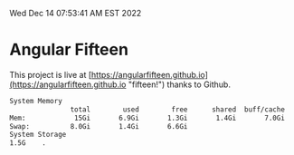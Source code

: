 Wed Dec 14 07:53:41 AM EST 2022

# Angular Fifteen


This project is live at [https://angularfifteen.github.io](https://angularfifteen.github.io "fifteen!") thanks to Github.

```bash
System Memory
               total        used        free      shared  buff/cache   available
Mem:            15Gi       6.9Gi       1.3Gi       1.4Gi       7.0Gi       6.7Gi
Swap:          8.0Gi       1.4Gi       6.6Gi
System Storage
1.5G	.
```
```bash
